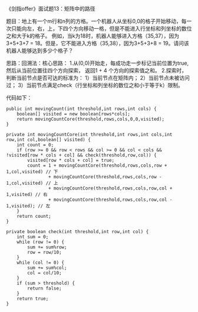 《剑指offer》面试题13：矩阵中的路径

题目：地上有一个m行和n列的方格。一个机器人从坐标0,0的格子开始移动，每一次只能向左，右，上，下四个方向移动一格，但是不能进入行坐标和列坐标的数位之和大于k的格子。 例如，当k为18时，机器人能够进入方格（35,37），因为3+5+3+7 = 18。但是，它不能进入方格（35,38），因为3+5+3+8 = 19。请问该机器人能够达到多少个格子？

思路：回溯法：核心思路：
1.从(0,0)开始走，每成功走一步标记当前位置为true,然后从当前位置往四个方向探索，
返回1 + 4 个方向的探索值之和。
2.探索时，判断当前节点是否可达的标准为：
  1）当前节点在矩阵内；
  2）当前节点未被访问过；
  3）当前节点满足check（行坐标和列坐标的数位之和小于等于k）限制。

代码如下：
```
public int movingCount(int threshold,int rows,int cols) {
    boolean[] visited = new boolean[rows*cols];
    return movingCountCore(threshold,rows,cols,0,0,visited);
}

private int movingCountCore(int threshold,int rows,int cols,int row,int col,boolean[] visited) {
    int count = 0;
    if (row >= 0 && row < rows && col >= 0 && col < cols && !visited[row * cols + col] && check(threshold,row,col)) {
        visited[row * cols + col] = true;
        count = 1 + movingCountCore(threshold,rows,cols,row + 1,col,visited) // 下
                + movingCountCore(threshold,rows,cols,row - 1,col,visited) // 上
                + movingCountCore(threshold,rows,cols,row,col + 1,visited) // 右
                + movingCountCore(threshold,rows,cols,row,col - 1,visited); // 左
    }
    return count;
}

private boolean check(int threshold,int row,int col) {
    int sum = 0;
    while (row != 0) {
        sum += sum%row;
        row = row/10;
    }
    while (col != 0) {
        sum += sum%col;
        col = col/10;
    }
    if (sum > threshold) {
        return false;
    }
    return true;
}
```
